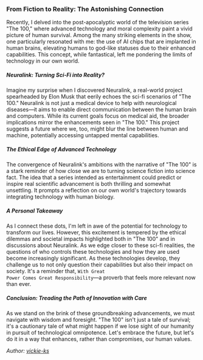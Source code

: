 ### From Fiction to Reality: The Astonishing Connection

Recently, I delved into the post-apocalyptic world of the television series "The 100," where advanced technology and moral complexity paint a vivid picture of human survival. Among the many striking elements in the show, one particularly resonated with me: the use of AI chips that are implanted in human brains, elevating humans to god-like statuses due to their enhanced capabilities. This concept, while fantastical, left me pondering the limits of technology in our own world.

##### Neuralink: Turning Sci-Fi into Reality?

Imagine my surprise when I discovered Neuralink, a real-world project spearheaded by Elon Musk that eerily echoes the sci-fi scenarios of "The 100." Neuralink is not just a medical device to help with neurological diseases—it aims to enable direct communication between the human brain and computers. While its current goals focus on medical aid, the broader implications mirror the enhancements seen in "The 100." This project suggests a future where we, too, might blur the line between human and machine, potentially accessing untapped mental capabilities.

##### The Ethical Edge of Advanced Technology

The convergence of Neuralink's ambitions with the narrative of "The 100" is a stark reminder of how close we are to turning science fiction into science fact. The idea that a series intended as entertainment could predict or inspire real scientific advancement is both thrilling and somewhat unsettling. It prompts a reflection on our own world's trajectory towards integrating technology with human biology.

##### A Personal Takeaway

As I connect these dots, I'm left in awe of the potential for technology to transform our lives. However, this excitement is tempered by the ethical dilemmas and societal impacts highlighted both in "The 100" and in discussions about Neuralink. As we edge closer to these sci-fi realities, the questions of who controls these technologies and how they are used become increasingly significant. As these technologies develop, they challenge us to not only question their capabilities but also their impact on society. It's a reminder that, <code>With Great Power Comes Great Responsibility</code>&mdash;a proverb that feels more relevant now than ever.

##### Conclusion: Treading the Path of Innovation with Care

As we stand on the brink of these groundbreaking advancements, we must navigate with wisdom and foresight. "The 100" isn't just a tale of survival; it's a cautionary tale of what might happen if we lose sight of our humanity in pursuit of technological omnipotence. Let's embrace the future, but let's do it in a way that enhances, rather than compromises, our human values.

*Author: <a href="https://github.com/vickie-ks" target="_blank">vickie-ks</a>*